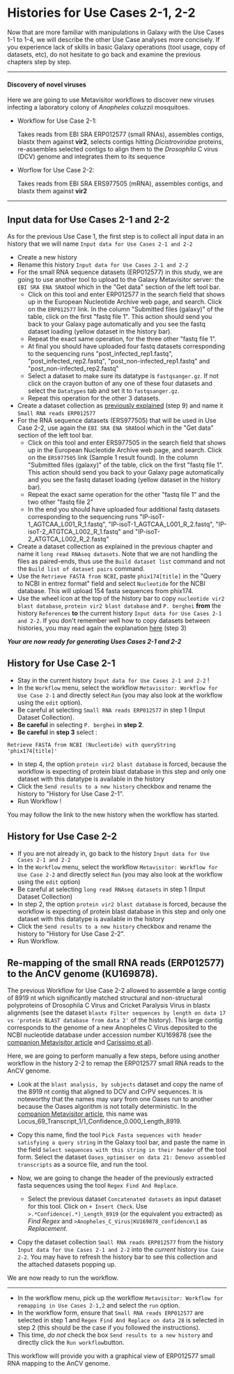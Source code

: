 # Histories for Use Cases 2-1, 2-2

Now that are more familiar with manipulations in Galaxy with the Use Cases 1-1 to 1-4, we will
describe the other Use Case analyses more concisely. If you experience lack of skills in basic
Galaxy operations (tool usage, copy of datasets, etc), do not hesitate to go back and
examine the previous chapters step by step.

---
#### Discovery of novel viruses

Here we are going to use Metavisitor workflows to discover new viruses infecting a
laboratory colony of *Anopheles coluzzii* mosquitoes.

- Workflow for Use Case 2-1:

    Takes reads from EBI SRA ERP012577 (small RNAs), assembles contigs, blastx them against
    **vir2**, selects contigs hitting *Dicistroviridae* proteins, re-assembles selected
    contigs to align them to the *Drosophila* C virus (DCV) genome and integrates them to its sequence

- Worflow for Use Case 2-2:

    Takes reads from EBI SRA ERS977505 (mRNA), assembles contigs, and blastx them against
    **vir2**
---

## Input data for Use Cases 2-1 and 2-2

As for the previous Use Case 1, the first step is to collect all input data in an history
that we will name `Input data for Use Cases 2-1 and 2-2`

 - Create a new history
 - Rename this history `Input data for Use Cases 2-1 and 2-2`
 - For the small RNA sequence datasets (ERP012577) in this study, we are going to use
 another tool to upload to the Galaxy Metavisitor server: the `EBI SRA ENA SRA`tool which
 in the "Get data" section of the left tool bar.
    - Click on this tool and enter ERP012577 in the search field that shows up in the
    European Nucleotide Archive web page, and search. Click on the `ERP012577` link.
    In the column "Submitted files (galaxy)" of the table, click on the first "fastq file 1".
    This action should send you back to your Galaxy page automatically and you see the
    fastq dataset loading (yellow dataset in the history bar).
    - Repeat the exact same operation, for the three other "fastq file 1".
    - At final you should have uploaded four fastq datasets corresponding to the sequencing
    runs "post_infected_rep1.fastq", "post_infected_rep2.fastq", "post_non-infected_rep1.fastq"
    and "post_non-infected_rep2.fastq"
    - Select a dataset to make sure its datatype is `fastqsanger.gz`. If not click on the
    crayon button of any one of these four datasets and select the `Datatypes` tab and set
    it to `fastqsanger.gz`.
    - Repeat this operation for the other 3 datasets.
 - Create a dataset collection as [previously explained](https://artbio.github.io/metavisitor/use_case_1/#history-for-remapping-in-use-cases-1-123)
 (step 9) and name it `Small RNA reads ERP012577`
 - For the RNA sequence datasets (ERS977505) that will be used in Use Case 2-2, use again
 the `EBI SRA ENA SRA`tool which in the "Get data" section of the left tool bar.
    - Click on this tool and enter ERS977505 in the search field that shows up in the
    European Nucleotide Archive web page, and search. Click on the `ERS977505` link
    (Sample 1 result found). In the column "Submitted files (galaxy)" of the table, click
    on the first "fastq file 1". This action should send you back to your Galaxy page
    automatically and you see the fastq dataset loading (yellow dataset in the history bar).
    - Repeat the exact same operation for the other "fastq file 1" and the two other
    "fastq file 2"
    - In the end you should have uploaded four additional fastq datasets corresponding to
    the sequencing runs "IP-isoT-1_AGTCAA_L001_R_1.fastq", "IP-isoT-1_AGTCAA_L001_R_2.fastq",
    "IP-isoT-2_ATGTCA_L002_R_1.fastq" and "IP-isoT-2_ATGTCA_L002_R_2.fastq"
 - Create a dataset collection as explained in the previous chapter and name it
 `long read RNAseq datasets`. Note that we are not handling the files as paired-ends, thus
 use the `Build dataset list` command and not the `Build list of dataset pairs` command.
 - Use the `Retrieve FASTA from NCBI`, paste `phix174[title]` in the "Query to NCBI in
 entrez format" field and select `Nucleotide` for the NCBI database. This will upload 154
 fasta sequences from phix174.
 - Use the wheel icon at the top of the history bar to copy `nucleotide vir2 blast database`,
 `protein vir2 blast database` and `P. berghei` **from** the history `References` **to**
 the current history `Input data for Use Cases 2-1 and 2-2`. If you don't remember well
 how to copy datasets between histories, you may read again the explanation
 [here](https://artbio.github.io/metavisitor/use_cases_input_data/#history-with-input-data-for-use-cases-1-1-1-2-1-3-and-1-4)
 (step 3)

**_Your are now ready for generating Uses Cases 2-1 and 2-2_**

## History for Use Case 2-1

- Stay in the current history `Input data for Use Cases 2-1 and 2-2` !
- In the `Workflow` menu, select the workflow `Metavisitor: Workflow for Use Case 2-1` and
directly select `Run` (you may also look at the workflow using the `edit` option).
- Be careful at selecting `Small RNA reads ERP012577` in step 1 (Input Dataset Collection).
- **Be careful** in selecting `P. berghei` in **step 2**.
- **Be careful** in **step 3** select :
```
Retrieve FASTA from NCBI (Nucleotide) with queryString 'phix174[title]'
```

- In step 4, the option `protein vir2 blast database` is forced, because the workflow is expecting of protein blast database in this step and only one dataset with this datatype is available in the history
- Click the `Send results to a new history` checkbox and rename the history to "History for Use Case 2-1".
- Run Workflow !

You may follow the link to the new history when the workflow has started.

## History for Use Case 2-2

- If you are not already in, go back to the history `Input data for Use Cases 2-1 and 2-2`
- In the `Workflow` menu, select the workflow `Metavisitor: Workflow for Use Case 2-2` and
directly select `Run` (you may also look at the workflow using the `edit` option)
- Be careful at selecting `long read RNAseq datasets` in step 1 (Input Dataset Collection)
- In step 2, the option `protein vir2 blast database` is forced, because the workflow is
expecting of protein blast database in this step and only one dataset with this datatype
is available in the history
- Click the `Send results to a new history` checkbox and rename the history to "History
for Use Case 2-2".
- Run Workflow.

## Re-mapping of the small RNA reads (ERP012577) to the AnCV genome (KU169878).
The previous Workflow for Use Case 2-2 allowed to assemble a large contig of 8919 nt which
significantly matched structural and non-structural polyproteins of Drosophila C Virus and
Cricket Paralysis Virus in blastx alignments (see the dataset
`blastx Filter sequences by length on data 17 vs 'protein BLAST database from data 2'`
of the history). This large contig corresponds to the genome of a new Anopheles C Virus
deposited to the NCBI nucleotide database under accession number KU169878 (see the
[companion Metavisitor article](http://dx.doi.org/10.1101/048983) and
[Carissimo et al](http://dx.doi.org/10.1371/journal.pone.0153881)).

Here, we are going to perform manually a few steps, before using another workflow in the
history 2-2 to remap the ERP012577 small RNA reads to the AnCV genome.

- Look at the `blast analysis, by subjects` dataset and copy the name of the 8919 nt
contig that aligned to DCV and CrPV sequences. It is noteworthy that the names may vary
from one Oases run to another because the Oases algorithm is not totally deterministic.
In the [companion Metavisitor article](http://dx.doi.org/10.1101/048983), this name was
Locus_69_Transcript_1/1_Confidence_0.000_Length_8919.
- Copy this name, find the tool `Pick Fasta sequences with header satisfying a
query string` in the Galaxy tool bar, and paste the name in the field `Select sequences
with this string in their header` of the tool form. Select the dataset `Oases_optimiser on
data 21: Denovo assembled transcripts` as a source file, and run the tool.
- Now, we are going to change the header of the previously extracted fasta sequences using
the tool `Regex Find And Replace`.
    - Select the previous dataset `Concatenated datasets` as input dataset for this tool.
    Click on `+ Insert Check`. Use `>.*Confidence(.*)_Length_8919` (or the equivalent you
    extracted) as *Find Regex* and `>Anopheles_C_Virus|KU169878_confidence\1` as *Replacement*.

- Copy the dataset collection `Small RNA reads ERP012577` from the history `Input data for
Use Cases 2-1 and 2-2` into the *current* history `Use Case 2-2`. You may have to refresh
the history bar to see this collection and the attached datasets popping up.

We are now ready to run the workflow.

----

- In the workflow menu, pick up the workflow
`Metavisitor: Workflow for remapping in Use Cases 2-1,2` and select the `run` option.
- In the workflow form, ensure that `Small RNA reads ERP012577` are selected in step 1 and
`Regex Find And Replace on data 28` is selected in step 2 (this should be the case if you
followed the instructions).
- This time, *do not* check the box `Send results to a new history` and directly click the
`Run workflow`button.

This workflow will provide you with a graphical view of ERP012577 small RNA mapping to the
AnCV genome.
